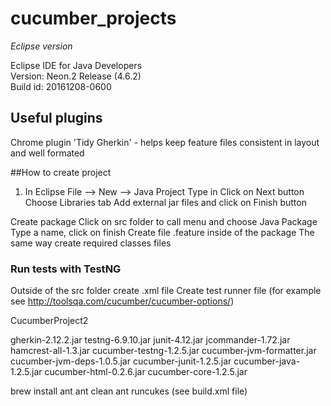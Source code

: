 # cucumber_projects
*Eclipse version*

Eclipse IDE for Java Developers<br />
Version: Neon.2 Release (4.6.2)<br />
Build id: 20161208-0600<br />

## Useful plugins

Chrome plugin 'Tidy Gherkin' - helps keep feature files consistent in layout and well formated

##How to create project

1. In Eclipse
File --> New --> Java Project
Type in <Project Name>
Click on Next button 
Choose Libraries tab
Add external jar files and click on Finish button

Create package
Click on src folder to call menu and choose Java Package
Type a name, click on finish
Create file <name>.feature inside of the package
The same way create required classes files

### Run tests with TestNG
Outside of the src folder create <name>.xml file
Create test runner file (for example see http://toolsqa.com/cucumber/cucumber-options/)


CucumberProject2

gherkin-2.12.2.jar
testng-6.9.10.jar
junit-4.12.jar
jcommander-1.72.jar
hamcrest-all-1.3.jar
cucumber-testng-1.2.5.jar
cucumber-jvm-formatter.jar
cucumber-jvm-deps-1.0.5.jar
cucumber-junit-1.2.5.jar
cucumber-java-1.2.5.jar
cucumber-html-0.2.6.jar
cucumber-core-1.2.5.jar



brew install ant
ant clean
ant runcukes (see build.xml file)
